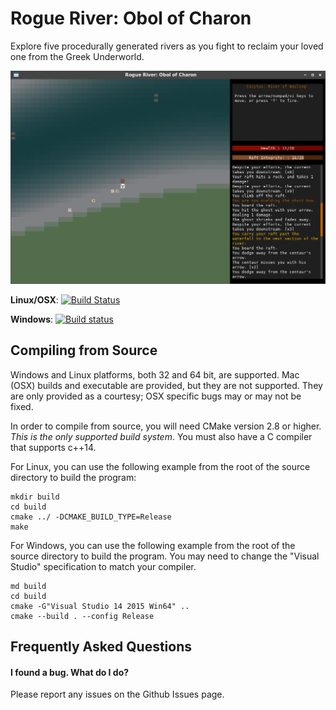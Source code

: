 # Rogue River: Obol of Charon
Explore five procedurally generated rivers as you fight to reclaim your
loved one from the Greek Underworld.

![screenshot](Screenshot.png?raw=true)

**Linux/OSX**: [![Build Status](https://travis-ci.org/chaos-dev/rogueriver.svg)](https://travis-ci.org/chaos-dev/rogueriver)

**Windows**: [![Build status](https://ci.appveyor.com/api/projects/status/pxr3eg4fyw70s0am/branch/master?svg=true)](https://ci.appveyor.com/project/chaos-dev/rogueriver/branch/master)

## Compiling from Source

Windows and Linux platforms, both 32 and 64 bit, are supported.  Mac (OSX)
builds and executable are provided, but they are not supported.  They are
only provided as a courtesy; OSX specific bugs may or may not be fixed.

In order to compile from source, you will need CMake version 2.8 or
higher.  _This is the only supported build system_.  You must also have
a C compiler that supports c++14.

For Linux, you can use the following example from the root of the source
directory to build the program:

```
mkdir build
cd build
cmake ../ -DCMAKE_BUILD_TYPE=Release
make
```

For Windows, you can use the following example from the root of the source
directory to build the program.  You may need to change the "Visual
Studio" specification to match your compiler.

```
md build
cd build
cmake -G"Visual Studio 14 2015 Win64" ..
cmake --build . --config Release
```

## Frequently Asked Questions

#### I found a bug. What do I do?

Please report any issues on the Github Issues page.

